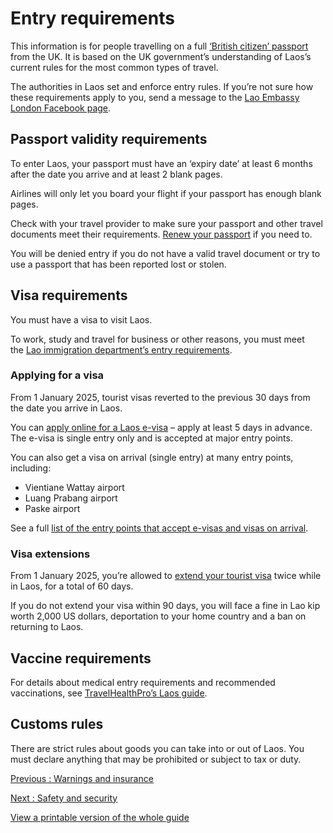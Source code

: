 # Entry requirements

This information is for people travelling on a full [‘British citizen’ passport](https://www.gov.uk/types-of-british-nationality) from the UK. It is based on the UK government’s understanding of Laos’s current rules for the most common types of travel.

The authorities in Laos set and enforce entry rules. If you’re not sure how these requirements apply to you, send a message to the [Lao Embassy London Facebook page](https://www.facebook.com/LaoEmbassyLondon/).

## Passport validity requirements

To enter Laos, your passport must have an ‘expiry date’ at least 6 months after the date you arrive and at least 2 blank pages.

Airlines will only let you board your flight if your passport has enough blank pages.

Check with your travel provider to make sure your passport and other travel documents meet their requirements. [Renew your passport](https://www.gov.uk/renew-adult-passport/renew) if you need to.

You will be denied entry if you do not have a valid travel document or try to use a passport that has been reported lost or stolen.

## Visa requirements

You must have a visa to visit Laos.

To work, study and travel for business or other reasons, you must meet the [Lao immigration department’s entry requirements](https://immigration.gov.la/require-for-working-investing-and-studying-in-lao/).

### Applying for a visa

From 1 January 2025, tourist visas reverted to the previous 30 days from the date you arrive in Laos.

You can [apply online for a Laos e-visa](https://laoevisa.gov.la/index) – apply at least 5 days in advance. The e-visa is single entry only and is accepted at major entry points.

You can also get a visa on arrival (single entry) at many entry points, including:

* Vientiane Wattay airport
* Luang Prabang airport
* Paske airport

See a full [list of the entry points that accept e-visas and visas on arrival](https://immigration.gov.la/checkpoints/).

### Visa extensions

From 1 January 2025, you’re allowed to [extend your tourist visa](https://immigration.gov.la/how-to-apply-visa-extension/) twice while in Laos, for a total of 60 days.

If you do not extend your visa within 90 days, you will face a fine in Lao kip worth 2,000 US dollars, deportation to your home country and a ban on returning to Laos.

## Vaccine requirements

For details about medical entry requirements and recommended vaccinations, see [TravelHealthPro’s Laos guide](https://travelhealthpro.org.uk/country/124/laos#Vaccine_Recommendations).

## Customs rules

There are strict rules about goods you can take into or out of Laos. You must declare anything that may be prohibited or subject to tax or duty.

[Previous
:
Warnings and insurance](/foreign-travel-advice/laos)

[Next
:
Safety and security](/foreign-travel-advice/laos/safety-and-security)

[View a printable version of the whole guide](/foreign-travel-advice/laos/print)